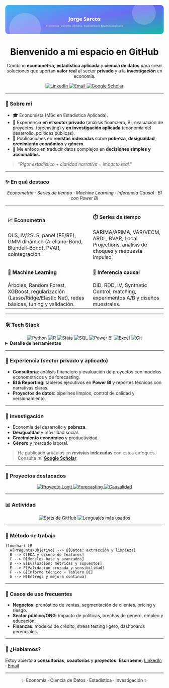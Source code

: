 <!-- =============================== -->

<!-- README — Jorge Sarcos (versión premium, elegante y optimizada) -->

<!-- =============================== -->

<!-- ======= HERO / BANNER (SVG elegante, sin hackatón) ======= -->

<p align="center">
  <!-- SVG banner: degradé suave + título central -->
  <svg width="100%" height="220" viewBox="0 0 1200 220" xmlns="http://www.w3.org/2000/svg" role="img" aria-label="Banner de Jorge Sarcos">
    <defs>
      <linearGradient id="g" x1="0" y1="0" x2="1" y2="1">
        <stop offset="0%" stop-color="#0ea5e9"/>
        <stop offset="50%" stop-color="#6366f1"/>
        <stop offset="100%" stop-color="#14b8a6"/>
      </linearGradient>
      <linearGradient id="glow" x1="0" y1="0" x2="1" y2="0">
        <stop offset="0%" stop-color="#ffffff" stop-opacity="0.20"/>
        <stop offset="100%" stop-color="#ffffff" stop-opacity="0"/>
      </linearGradient>
    </defs>
    <rect width="1200" height="220" fill="url(#g)" rx="24"/>
    <g opacity="0.2">
      <circle cx="150" cy="180" r="120" fill="#fff"/>
      <circle cx="1050" cy="60" r="90" fill="#fff"/>
    </g>
    <rect x="0" y="0" width="1200" height="220" fill="url(#glow)"/>
    <text x="50%" y="54%" text-anchor="middle" fill="#ffffff" font-family="Segoe UI, Inter, Roboto, Arial" font-size="40" font-weight="800">Jorge Sarcos</text>
    <text x="50%" y="75%" text-anchor="middle" fill="#e5e7eb" font-family="Segoe UI, Inter, Roboto, Arial" font-size="18" font-weight="500">Economista · Científico de Datos · Especialista en Estadística Aplicada</text>
  </svg>
</p>

<!-- ======= HEADER ======= -->

<h1 align="center">Bienvenido a mi espacio en GitHub</h1>
<p align="center">
  Combino <b>econometría</b>, <b>estadística aplicada</b> y <b>ciencia de datos</b> para crear soluciones que aportan <b>valor real</b> al sector <b>privado</b> y a la <b>investigación</b> en economía.
</p>

<div align="center">

<!-- Enlaces esenciales (solo los necesarios) -->

<a href="https://www.linkedin.com/in/jorge-sarcosgon/" aria-label="LinkedIn de Jorge Sarcos">
  <img src="https://img.shields.io/badge/LinkedIn-Jorge_Sarcos-0A66C2?style=for-the-badge&logo=linkedin&logoColor=white" alt="LinkedIn"/>
</a>
<a href="mailto:jorgesarcos95@gmail.com" aria-label="Email de contacto">
  <img src="https://img.shields.io/badge/Email-jorgesarcos95%40gmail.com-D14836?style=for-the-badge&logo=gmail&logoColor=white" alt="Email"/>
</a>
<a href="https://scholar.google.com/citations?user=XXXXXXXX" aria-label="Google Scholar de Jorge Sarcos">
  <img src="https://img.shields.io/badge/Google_Scholar-Perfil-4285F4?style=for-the-badge&logo=googlescholar&logoColor=white" alt="Google Scholar"/>
</a>

</div>

---

<!-- ======= PERFIL RESUMEN ======= -->

### 🧭 Sobre mí

* 🎓 Economista (MSc en Estadística Aplicada).
* 💼 Experiencia **en el sector privado** (análisis financiero, BI, evaluación de proyectos, forecasting) y **en investigación aplicada** (economía del desarrollo, políticas públicas).
* 📝 Publicaciones en **revistas indexadas** sobre **pobreza**, **desigualdad**, **crecimiento económico** y **género**.
* 🧩 Me enfoco en traducir datos complejos en **decisiones simples y accionables**.

> *"Rigor estadístico + claridad narrativa = impacto real."*

---

<!-- ======= HIGHLIGHTS (Tarjetas limpias) ======= -->

### ✨ En qué destaco

<p align="center">
  <i>Econometría</i> · <i>Series de tiempo</i> · <i>Machine Learning</i> · <i>Inferencia Causal</i> · <i>BI con Power BI</i>
</p>

<table>
  <tr>
    <td>
      <h4>📈 Econometría</h4>
      OLS, IV/2SLS, panel (FE/RE), GMM dinámico (Arellano–Bond, Blundell–Bond), PVAR, cointegración.
    </td>
    <td>
      <h4>⏱️ Series de tiempo</h4>
      SARIMA/ARIMA, VAR/VECM, ARDL, BVAR, Local Projections, análisis de choques y respuesta impulso.
    </td>
  </tr>
  <tr>
    <td>
      <h4>🧠 Machine Learning</h4>
      Árboles, Random Forest, XGBoost, regularización (Lasso/Ridge/Elastic Net), redes básicas, tuning y validación.
    </td>
    <td>
      <h4>🎯 Inferencia causal</h4>
      DiD, RDD, IV, Synthetic Control, matching, experimentos A/B y diseños muestrales.
    </td>
  </tr>
</table>

---

<!-- ======= TECH STACK (Badges centrados) ======= -->

### 🛠️ Tech Stack

<div align="center">

<img alt="Python" src="https://img.shields.io/badge/Python-3776AB?style=for-the-badge&logo=python&logoColor=white"/>
<img alt="R" src="https://img.shields.io/badge/R-276DC3?style=for-the-badge&logo=r&logoColor=white"/>
<img alt="Stata" src="https://img.shields.io/badge/Stata-1F7A8C?style=for-the-badge"/>
<img alt="SQL" src="https://img.shields.io/badge/SQL-003B57?style=for-the-badge&logo=database&logoColor=white"/>
<img alt="Power BI" src="https://img.shields.io/badge/Power_BI-F2C811?style=for-the-badge&logo=powerbi&logoColor=black"/>
<img alt="Excel" src="https://img.shields.io/badge/Excel-217346?style=for-the-badge&logo=microsoftexcel&logoColor=white"/>
<img alt="Git" src="https://img.shields.io/badge/Git-F05032?style=for-the-badge&logo=git&logoColor=white"/>

</div>

<details>
  <summary><b>Detalle de herramientas</b></summary>

* **Python:** numpy, pandas, scikit-learn, statsmodels, pmdarima, prophet, matplotlib/plotly.
* **R:** tidyverse, data.table, forecast, fable, vars, plm, fixest.
* **Stata:** econometría aplicada, panel dinámico, gráficos.
* **SQL:** consultas analíticas, CTEs, ventanas, modelado de datos.
* **Power BI:** modelado DAX, relaciones, storytelling con indicadores.
* **Excel:** tablas dinámicas, Power Query, modelos financieros.

</details>

---

<!-- ======= EXPERIENCIA / SECTOR PRIVADO ======= -->

### 💼 Experiencia (sector privado y aplicado)

* **Consultoría**: análisis financiero y evaluación de proyectos con modelos econométricos y de forecasting.
* **BI & Reporting**: tableros ejecutivos en **Power BI** y reportes técnicos con narrativas claras.
* **Proyectos de datos**: pipelines limpios, control de calidad y versionamiento.

---

<!-- ======= LÍNEAS DE INVESTIGACIÓN ======= -->

### 🔬 Investigación

* Economía del desarrollo y **pobreza**.
* **Desigualdad** y movilidad social.
* **Crecimiento económico** y productividad.
* **Género** y mercado laboral.

> He publicado artículos en **revistas indexadas** con estos enfoques. Consulta mi **[Google Scholar](https://scholar.google.com/citations?user=XXXXXXXX)**.

---

<!-- ======= PROYECTOS DESTACADOS (Cards limpias) ======= -->

### 🚀 Proyectos destacados

<div align="center">

<a href="https://github.com/Jorge-sarcos2002/Logit-model-for-children-s-inassitance-">
  <img alt="Proyecto Logit" src="https://img.shields.io/badge/📈_Logit_inasistencia_escolar-111827?style=for-the-badge"/>
</a>

<!-- Agrega más proyectos cuando estén públicos -->

<a href="#">
  <img alt="Forecasting" src="https://img.shields.io/badge/⏱️_Forecasting_SARIMA_vs_XGBoost-111827?style=for-the-badge"/>
</a>
<a href="#">
  <img alt="Causalidad" src="https://img.shields.io/badge/🎯_Evaluación_de_impacto_(DiD/RDD/SCM)-111827?style=for-the-badge"/>
</a>

</div>

---

<!-- ======= MÉTRICAS GITHUB ======= -->

### 📊 Actividad

<p align="center">
  <img src="https://github-readme-stats.vercel.app/api?username=Jorge-sarcos2002&show_icons=true&theme=radical" alt="Stats de GitHub"/>
  <img src="https://github-readme-stats.vercel.app/api/top-langs/?username=Jorge-sarcos2002&layout=compact&theme=radical" alt="Lenguajes más usados"/>
</p>

---

<!-- ======= MÉTODO DE TRABAJO (Mermaid) ======= -->

### 🧩 Método de trabajo

```mermaid
flowchart LR
  A[Pregunta/Objetivo] --> B[Datos: extracción y limpieza]
  B --> C[EDA y diseño de features]
  C --> D[Modelos base y avanzados]
  D --> E[Evaluación: métricas y supuestos]
  E --> F[Validación cruzada y sensibilidad]
  F --> G[Informe técnico + Tablero BI]
  G --> H[Entrega y mejora continua]
```

---

<!-- ======= CASOS DE USO (bullets claros) ======= -->

### 🧶 Casos de uso frecuentes

* **Negocios**: pronóstico de ventas, segmentación de clientes, pricing y riesgo.
* **Sector público/ONG**: impacto de políticas, brechas de género, empleo y educación.
* **Finanzas**: modelos de crédito, stress testing ligero, dashboards gerenciales.

---

<!-- ======= CONTACTO / CTA ======= -->

### 🤝 ¿Hablamos?

Estoy abierto a **consultorías**, **coautorías** y **proyectos**.
**Escríbeme:** [LinkedIn](https://www.linkedin.com/in/jorge-sarcosgon/) · [Email](mailto:jorgesarcos95@gmail.com)

---

<p align="center">✨ Economía · Ciencia de Datos · Estadística · Investigación ✨</p>
